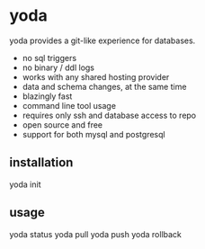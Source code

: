 # yoda

yoda provides a git-like experience for databases.

* no sql triggers
* no binary / ddl logs
* works with any shared hosting provider
* data and schema changes, at the same time
* blazingly fast
* command line tool usage
* requires only ssh and database access to repo
* open source and free
* support for both mysql and postgresql

## installation

yoda init

## usage

yoda status
yoda pull
yoda push
yoda rollback
